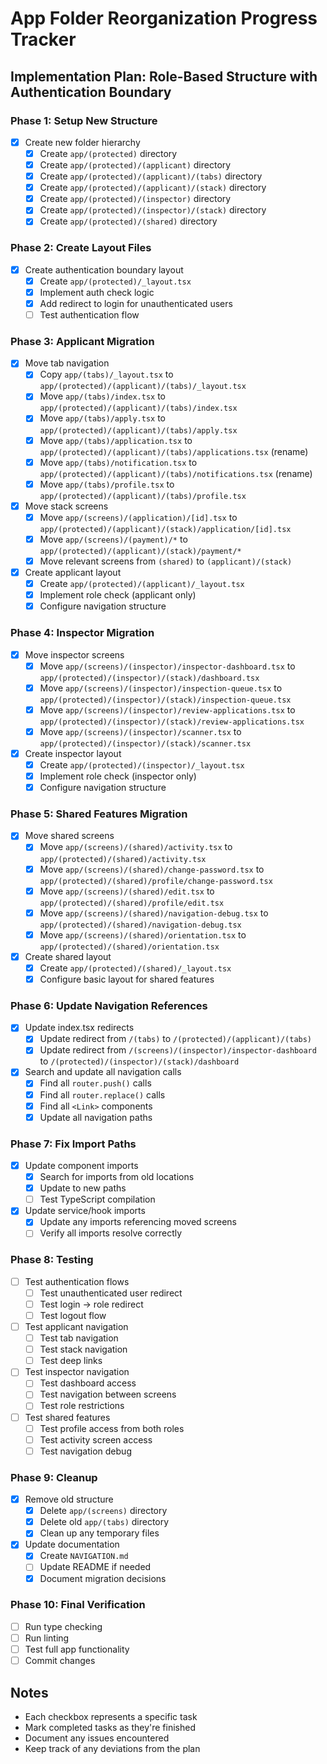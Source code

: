 # App Folder Reorganization Progress Tracker

## Implementation Plan: Role-Based Structure with Authentication Boundary

### Phase 1: Setup New Structure
- [x] Create new folder hierarchy
  - [x] Create `app/(protected)` directory
  - [x] Create `app/(protected)/(applicant)` directory
  - [x] Create `app/(protected)/(applicant)/(tabs)` directory
  - [x] Create `app/(protected)/(applicant)/(stack)` directory
  - [x] Create `app/(protected)/(inspector)` directory
  - [x] Create `app/(protected)/(inspector)/(stack)` directory
  - [x] Create `app/(protected)/(shared)` directory

### Phase 2: Create Layout Files
- [x] Create authentication boundary layout
  - [x] Create `app/(protected)/_layout.tsx`
  - [x] Implement auth check logic
  - [x] Add redirect to login for unauthenticated users
  - [ ] Test authentication flow

### Phase 3: Applicant Migration
- [x] Move tab navigation
  - [x] Copy `app/(tabs)/_layout.tsx` to `app/(protected)/(applicant)/(tabs)/_layout.tsx`
  - [x] Move `app/(tabs)/index.tsx` to `app/(protected)/(applicant)/(tabs)/index.tsx`
  - [x] Move `app/(tabs)/apply.tsx` to `app/(protected)/(applicant)/(tabs)/apply.tsx`
  - [x] Move `app/(tabs)/application.tsx` to `app/(protected)/(applicant)/(tabs)/applications.tsx` (rename)
  - [x] Move `app/(tabs)/notification.tsx` to `app/(protected)/(applicant)/(tabs)/notifications.tsx` (rename)
  - [x] Move `app/(tabs)/profile.tsx` to `app/(protected)/(applicant)/(tabs)/profile.tsx`
- [x] Move stack screens
  - [x] Move `app/(screens)/(application)/[id].tsx` to `app/(protected)/(applicant)/(stack)/application/[id].tsx`
  - [x] Move `app/(screens)/(payment)/*` to `app/(protected)/(applicant)/(stack)/payment/*`
  - [x] Move relevant screens from `(shared)` to `(applicant)/(stack)`
- [x] Create applicant layout
  - [x] Create `app/(protected)/(applicant)/_layout.tsx`
  - [x] Implement role check (applicant only)
  - [x] Configure navigation structure

### Phase 4: Inspector Migration
- [x] Move inspector screens
  - [x] Move `app/(screens)/(inspector)/inspector-dashboard.tsx` to `app/(protected)/(inspector)/(stack)/dashboard.tsx`
  - [x] Move `app/(screens)/(inspector)/inspection-queue.tsx` to `app/(protected)/(inspector)/(stack)/inspection-queue.tsx`
  - [x] Move `app/(screens)/(inspector)/review-applications.tsx` to `app/(protected)/(inspector)/(stack)/review-applications.tsx`
  - [x] Move `app/(screens)/(inspector)/scanner.tsx` to `app/(protected)/(inspector)/(stack)/scanner.tsx`
- [x] Create inspector layout
  - [x] Create `app/(protected)/(inspector)/_layout.tsx`
  - [x] Implement role check (inspector only)
  - [x] Configure navigation structure

### Phase 5: Shared Features Migration
- [x] Move shared screens
  - [x] Move `app/(screens)/(shared)/activity.tsx` to `app/(protected)/(shared)/activity.tsx`
  - [x] Move `app/(screens)/(shared)/change-password.tsx` to `app/(protected)/(shared)/profile/change-password.tsx`
  - [x] Move `app/(screens)/(shared)/edit.tsx` to `app/(protected)/(shared)/profile/edit.tsx`
  - [x] Move `app/(screens)/(shared)/navigation-debug.tsx` to `app/(protected)/(shared)/navigation-debug.tsx`
  - [x] Move `app/(screens)/(shared)/orientation.tsx` to `app/(protected)/(shared)/orientation.tsx`
- [x] Create shared layout
  - [x] Create `app/(protected)/(shared)/_layout.tsx`
  - [x] Configure basic layout for shared features

### Phase 6: Update Navigation References
- [x] Update index.tsx redirects
  - [x] Update redirect from `/(tabs)` to `/(protected)/(applicant)/(tabs)`
  - [x] Update redirect from `/(screens)/(inspector)/inspector-dashboard` to `/(protected)/(inspector)/(stack)/dashboard`
- [x] Search and update all navigation calls
  - [x] Find all `router.push()` calls
  - [x] Find all `router.replace()` calls
  - [x] Find all `<Link>` components
  - [x] Update all navigation paths

### Phase 7: Fix Import Paths
- [x] Update component imports
  - [x] Search for imports from old locations
  - [x] Update to new paths
  - [ ] Test TypeScript compilation
- [x] Update service/hook imports
  - [x] Update any imports referencing moved screens
  - [ ] Verify all imports resolve correctly

### Phase 8: Testing
- [ ] Test authentication flows
  - [ ] Test unauthenticated user redirect
  - [ ] Test login → role redirect
  - [ ] Test logout flow
- [ ] Test applicant navigation
  - [ ] Test tab navigation
  - [ ] Test stack navigation
  - [ ] Test deep links
- [ ] Test inspector navigation
  - [ ] Test dashboard access
  - [ ] Test navigation between screens
  - [ ] Test role restrictions
- [ ] Test shared features
  - [ ] Test profile access from both roles
  - [ ] Test activity screen access
  - [ ] Test navigation debug

### Phase 9: Cleanup
- [x] Remove old structure
  - [x] Delete `app/(screens)` directory
  - [x] Delete old `app/(tabs)` directory
  - [x] Clean up any temporary files
- [x] Update documentation
  - [x] Create `NAVIGATION.md`
  - [ ] Update README if needed
  - [x] Document migration decisions

### Phase 10: Final Verification
- [ ] Run type checking
- [ ] Run linting
- [ ] Test full app functionality
- [ ] Commit changes

## Notes
- Each checkbox represents a specific task
- Mark completed tasks as they're finished
- Document any issues encountered
- Keep track of any deviations from the plan

